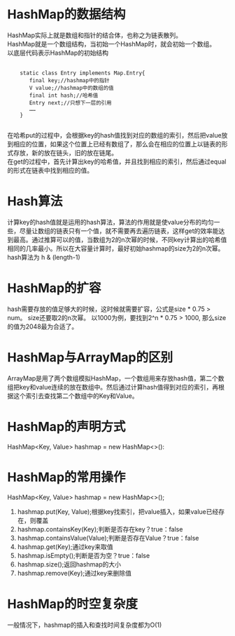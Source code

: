 # HashMap的数据结构
HashMap实际上就是数组和指针的结合体，也称之为链表散列。<br>
HashMap就是一个数组结构，当初始一个HashMap时，就会初始一个数组。<br>
以底层代码表示HashMap的初始结构<br>
<pre>
  <code>
    static class Entry<K,V> implements Map.Entry<K,V>{
       final key;//hashmap中的指针
       V value;//hashmap中的数组的值
       final int hash;//哈希值
       Entry<K,V> next;//只想下一层的引用
       ……
    }
  </code>
</pre>
在哈希put的过程中，会根据key的hash值找到对应的数组的索引，然后把value放到相应的位置，如果这个位置上已经有数组了，那么会在相应的位置上以链表的形式存放，新的放在链头，旧的放在链尾。<br>
在get的过程中，首先计算出key的哈希值，并且找到相应的索引，然后通过equal的形式在链表中找到相应的值。

# Hash算法
计算key的hash值就是运用的hash算法，算法的作用就是使value分布的均匀一些，尽量让数组的链表只有一个值，就不需要再去遍历链表，这样get的效率能达到最高。通过推算可以的值，当数组为2的n次幂的时候，不同key计算出的哈希值相同的几率最小。所以在大容量计算时，最好初始hashmap的size为2的n次幂。<br>
hash算法为 h & (length-1)

# HashMap的扩容
hash需要存放的值足够大的时候，这时候就需要扩容，公式是size * 0.75 > num。 size还要取2的n次幂。 以1000为例，要找到2^n * 0.75 > 1000, 那么size的值为2048最为合适了。 

# HashMap与ArrayMap的区别
ArrayMap是用了两个数组模拟HashMap，一个数组用来存放hash值，第二个数组把key和value连续的放在数组中。然后通过计算hash值得到对应的索引，再根据这个索引去查找第二个数组中的Key和Value。

# HashMap的声明方式
 HashMap<Key, Value> hashmap = new HashMap<>():
 
# HashMap的常用操作
 HashMap<Key, Value> hashmap = new HashMap<>();
 1. hashmap.put(Key, Value);根据key找索引，把value插入，如果value已经存在，则覆盖
 2. hashmap.containsKey(Key);判断是否存在key？true：false
 3. hashmap.containsValue(Value);判断是否存在Value？true：false
 4. hashmap.get(Key);通过key来取值
 5. hashmap.isEmpty();判断是否为空？true：false
 6. hashmap.size();返回hashmap的大小
 7. hashmap.remove(Key);通过key来删除值
 
# HashMap的时空复杂度
一般情况下，hashmap的插入和查找时间复杂度都为O(1)
 
 
 
 
 
 

